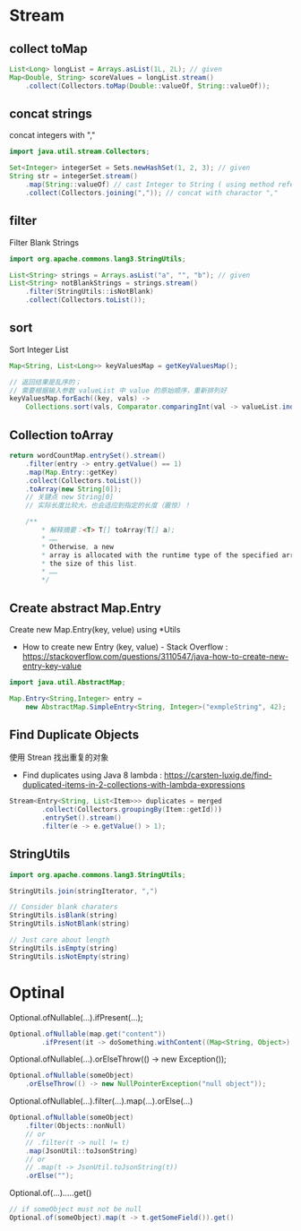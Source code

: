 # Stream

## collect toMap

```java
List<Long> longList = Arrays.asList(1L, 2L); // given
Map<Double, String> scoreValues = longList.stream()
    .collect(Collectors.toMap(Double::valueOf, String::valueOf));

```

## concat strings

concat integers with ","

```java
import java.util.stream.Collectors;

Set<Integer> integerSet = Sets.newHashSet(1, 2, 3); // given
String str = integerSet.stream()
    .map(String::valueOf) // cast Integer to String ( using method reference )
    .collect(Collectors.joining(",")); // concat with charactor ","

```

## filter

Filter Blank Strings

```java
import org.apache.commons.lang3.StringUtils;

List<String> strings = Arrays.asList("a", "", "b"); // given
List<String> notBlankStrings = strings.stream()
    .filter(StringUtils::isNotBlank)
    .collect(Collectors.toList());

```

## sort

Sort Integer List

```java
Map<String, List<Long>> keyValuesMap = getKeyValuesMap();

// 返回结果是乱序的；
// 需要根据输入参数 valueList 中 value 的原始顺序，重新排列好
keyValuesMap.forEach((key, vals) ->
    Collections.sort(vals, Comparator.comparingInt(val -> valueList.indexOf(val))));

```

## Collection toArray

```java
return wordCountMap.entrySet().stream()
    .filter(entry -> entry.getValue() == 1)
    .map(Map.Entry::getKey)
    .collect(Collectors.toList())
    .toArray(new String[0]);
    // 关键点 new String[0]
    // 实际长度比较大，也会适应到指定的长度（震惊）！

    /**
        * 解释摘要：<T> T[] toArray(T[] a);
        * ……
        * Otherwise, a new
        * array is allocated with the runtime type of the specified array and
        * the size of this list.
        * ……
        */

```

## Create abstract Map.Entry

Create new Map.Entry(key, velue) using \*Utils

- How to create new Entry (key, value) - Stack Overflow : https://stackoverflow.com/questions/3110547/java-how-to-create-new-entry-key-value

```java
import java.util.AbstractMap;

Map.Entry<String,Integer> entry =
    new AbstractMap.SimpleEntry<String, Integer>("exmpleString", 42);

```

## Find Duplicate Objects

使用 Strean 找出重复的对象

- Find duplicates using Java 8 lambda : https://carsten-luxig.de/find-duplicated-items-in-2-collections-with-lambda-expressions

```java
Stream<Entry<String, List<Item>>> duplicates = merged
        .collect(Collectors.groupingBy(Item::getId)))
        .entrySet().stream()
        .filter(e -> e.getValue() > 1);

```

## StringUtils

```java
import org.apache.commons.lang3.StringUtils;

StringUtils.join(stringIterator, ",")

// Consider blank charaters
StringUtils.isBlank(string)
StringUtils.isNotBlank(string)

// Just care about length
StringUtils.isEmpty(string)
StringUtils.isNotEmpty(string)

```

# Optinal

Optional.ofNullable(…).ifPresent(…);

```java
Optional.ofNullable(map.get("content"))
        .ifPresent(it -> doSomething.withContent((Map<String, Object>) content));

```

Optional.ofNullable(…).orElseThrow(() -> new Exception());

```java
Optional.ofNullable(someObject)
    .orElseThrow(() -> new NullPointerException("null object"));

```

Optional.ofNullable(…).filter(…).map(…).orElse(…)

```java
Optional.ofNullable(someObject)
    .filter(Objects::nonNull)
    // or
    // .filter(t -> null != t)
    .map(JsonUtil::toJsonString)
    // or
    // .map(t -> JsonUtil.toJsonString(t))
    .orElse("");

```

Optional.of(…).….get()

```java
// if someObject must not be null
Optional.of(someObject).map(t -> t.getSomeField()).get()

```
